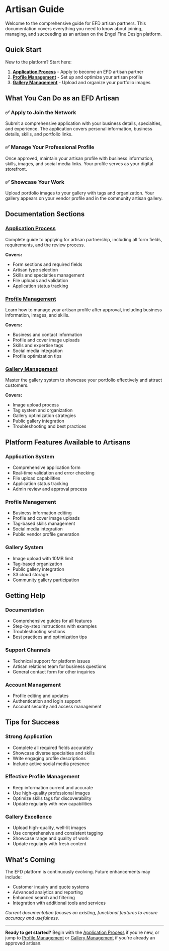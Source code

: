 # Artisan Guide

Welcome to the comprehensive guide for EFD artisan partners. This documentation covers everything you need to know about joining, managing, and succeeding as an artisan on the Engel Fine Design platform.

## Quick Start

New to the platform? Start here:

1. **[Application Process](./application-process)** - Apply to become an EFD artisan partner
2. **[Profile Management](./profile-management)** - Set up and optimize your artisan profile  
3. **[Gallery Management](./gallery-management)** - Upload and organize your portfolio images

## What You Can Do as an EFD Artisan

### ✅ **Apply to Join the Network**
Submit a comprehensive application with your business details, specialties, and experience. The application covers personal information, business details, skills, and portfolio links.

### ✅ **Manage Your Professional Profile**
Once approved, maintain your artisan profile with business information, skills, images, and social media links. Your profile serves as your digital storefront.

### ✅ **Showcase Your Work**
Upload portfolio images to your gallery with tags and organization. Your gallery appears on your vendor profile and in the community artisan gallery.

## Documentation Sections

### [Application Process](./application-process)
Complete guide to applying for artisan partnership, including all form fields, requirements, and the review process.

**Covers:**
- Form sections and required fields
- Artisan type selection
- Skills and specialties management
- File uploads and validation
- Application status tracking

### [Profile Management](./profile-management)
Learn how to manage your artisan profile after approval, including business information, images, and skills.

**Covers:**
- Business and contact information
- Profile and cover image uploads
- Skills and expertise tags
- Social media integration
- Profile optimization tips

### [Gallery Management](./gallery-management)
Master the gallery system to showcase your portfolio effectively and attract customers.

**Covers:**
- Image upload process
- Tag system and organization
- Gallery optimization strategies
- Public gallery integration
- Troubleshooting and best practices

## Platform Features Available to Artisans

### Application System
- Comprehensive application form
- Real-time validation and error checking
- File upload capabilities
- Application status tracking
- Admin review and approval process

### Profile Management
- Business information editing
- Profile and cover image uploads
- Tag-based skills management
- Social media integration
- Public vendor profile generation

### Gallery System
- Image upload with 10MB limit
- Tag-based organization
- Public gallery integration
- S3 cloud storage
- Community gallery participation

## Getting Help

### Documentation
- Comprehensive guides for all features
- Step-by-step instructions with examples
- Troubleshooting sections
- Best practices and optimization tips

### Support Channels
- Technical support for platform issues
- Artisan relations team for business questions
- General contact form for other inquiries

### Account Management
- Profile editing and updates
- Authentication and login support
- Account security and access management

## Tips for Success

### Strong Application
- Complete all required fields accurately
- Showcase diverse specialties and skills
- Write engaging profile descriptions
- Include active social media presence

### Effective Profile Management
- Keep information current and accurate
- Use high-quality professional images
- Optimize skills tags for discoverability
- Update regularly with new capabilities

### Gallery Excellence
- Upload high-quality, well-lit images
- Use comprehensive and consistent tagging
- Showcase range and quality of work
- Update regularly with fresh content

## What's Coming

The EFD platform is continuously evolving. Future enhancements may include:
- Customer inquiry and quote systems
- Advanced analytics and reporting
- Enhanced search and filtering
- Integration with additional tools and services

*Current documentation focuses on existing, functional features to ensure accuracy and usefulness.*

---

**Ready to get started?** Begin with the [Application Process](./application-process) if you're new, or jump to [Profile Management](./profile-management) or [Gallery Management](./gallery-management) if you're already an approved artisan.